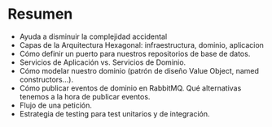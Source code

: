 # Resumen

* Ayuda a disminuir la complejidad accidental
* Capas de la Arquitectura Hexagonal: infraestructura, dominio, aplicacion
* Cómo definir un puerto para nuestros repositorios de base de datos.
* Servicios de Aplicación vs. Servicios de Dominio.
* Cómo modelar nuestro dominio (patrón de diseño Value Object, named constructors…).
* Cómo publicar eventos de dominio en RabbitMQ. Qué alternativas tenemos a la hora de publicar eventos.
* Flujo de una petición.
* Estrategia de testing para test unitarios y de integración.
